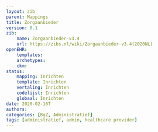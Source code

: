 ```yaml
---
layout: zib
parent: Mappings
title: Zorgaanbieder
version: 0.1
zib:
    name: Zorgaanbieder-v3.4
    url: https://zibs.nl/wiki/Zorgaanbieder-v3.4(2020NL)
openEHR:
    templates: 
    archetypes: 
    ckm: 
status:
    mapping: Inrichten
    template: Inrichten
    vertaling: Inrichten
    codelijst: Inrichten
    globaal: Inrichten
date: 2020-02-16T
authors:
categories: [BgZ, Administratief]
tags: [administratief, admin, healthcare provider]
---
```

